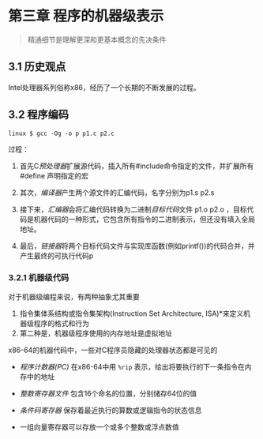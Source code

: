 # 第三章 程序的机器级表示

> 精通细节是理解更深和更基本概念的先决条件

## 3.1 历史观点

Intel处理器系列俗称x86，经历了一个长期的不断发展的过程。


## 3.2 程序编码


`linux $ gcc -Og -o p p1.c p2.c `


过程： 

1. 首先C*预处理器*扩展源代码，插入所有#include命令指定的文件，并扩展所有 #define 声明指定的宏

2. 其次，*编译器*产生两个源文件的汇编代码，名字分别为p1.s p2.s

3. 接下来，*汇编器*会将汇编代码转换为二进制*目标代码*文件 p1.o p2.o ，目标代码是机器代码的一种形式，它包含所有指令的二进制表示，但还没有填入全局地址。

4. 最后，*链接器*将两个目标代码文件与实现库函数(例如printf())的代码合并，并产生最终的可执行代码p


### 3.2.1 机器级代码

对于机器级编程来说，有两种抽象尤其重要


1. 指令集体系结构或指令集架构(Instruction Set Architecture, ISA)*来定义机器级程序的格式和行为
2. 第二种是，机器级程序使用的内存地址是虚拟地址



x86-64的机器代码中，一些对C程序员隐藏的处理器状态都是可见的

+ *程序计数器(PC)* 在x86-64中用 `%rip` 表示，给出将要执行的下一条指令在内存中的地址

+ *整数寄存器文件* 包含16个命名的位置，分别储存64位的值

+ *条件码寄存器* 保存着最近执行的算数或逻辑指令的状态信息

+ 一组向量寄存器可以存放一个或多个整数或浮点数值


